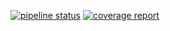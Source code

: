 [![pipeline status](https://gitlab.cpcs.ws/cpcs/devops/docker-images/gitlab-ci-docker-builder/badges/master/pipeline.svg)](https://gitlab.cpcs.ws/cpcs/devops/docker-images/gitlab-ci-docker-builder/commits/master)
[![coverage report](https://gitlab.cpcs.ws/cpcs/devops/docker-images/gitlab-ci-docker-builder/badges/master/coverage.svg)](https://gitlab.cpcs.ws/cpcs/devops/docker-images/gitlab-ci-docker-builder/commits/master)

